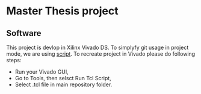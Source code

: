 # Master Thesis project

## Software  
This project is devlop in Xilinx Vivado DS. To simplyfy git usage in project mode, we are using [script](https://github.com/barbedo/vivado-git). To recreate project in Vivado please do following steps:  
- Run your Vivado GUI,
- Go to Tools, then selsct Run Tcl Script,
- Select .tcl file in main repository folder.
